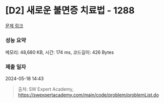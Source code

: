 # [D2] 새로운 불면증 치료법 - 1288 

[문제 링크](https://swexpertacademy.com/main/code/problem/problemDetail.do?contestProbId=AV18_yw6I9MCFAZN) 

### 성능 요약

메모리: 48,680 KB, 시간: 174 ms, 코드길이: 426 Bytes

### 제출 일자

2024-05-18 14:43



> 출처: SW Expert Academy, https://swexpertacademy.com/main/code/problem/problemList.do